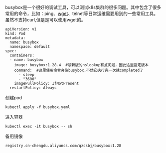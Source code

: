 busybox是一个很好的调试工具，可以测试k8s集群的很多问题。其中包含了很多常用的命令，比如：ping、[wget](https://so.csdn.net/so/search?q=wget&spm=1001.2101.3001.7020)、telnet等日常运维需要用到的一些常用工具。虽然不支持curl,但是是可以使用wget的。

```
apiVersion: v1
kind: Pod
metadata:
  name: busybox
  namespace: default
spec:
  containers:
  - name: busybox
    image: busybox:1.28.4  #最新版的nslookup有点问题，因此这里指定版本
    command:  #这里使用命令夯住busybox,不然它执行完一次就completed了
      - sleep
      - "3600"
    imagePullPolicy: IfNotPresent
  restartPolicy: Always
```

创建pod

```
kubectl apply -f busybox.yaml
```

进入容器

```
kubectl exec -it busybox -- sh
```



备用镜像

```
registry.cn-chengdu.aliyuncs.com/qzcsbj/busybox:1.28
```

